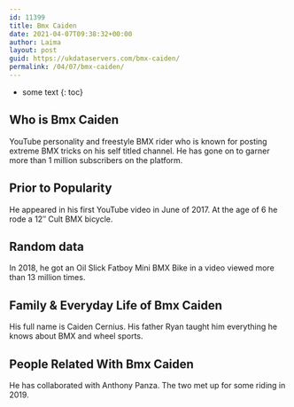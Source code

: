 ```yaml
---
id: 11399
title: Bmx Caiden
date: 2021-04-07T09:38:32+00:00
author: Laima
layout: post
guid: https://ukdataservers.com/bmx-caiden/
permalink: /04/07/bmx-caiden/
---
```


* some text
{: toc}


## Who is Bmx Caiden
                  
                  
                  
YouTube personality and freestyle BMX rider who is known for posting extreme BMX tricks on his self titled channel. He has gone on to garner more than 1 million subscribers on the platform.
                  
              
            
              
            
                
                
                
## Prior to Popularity
                  
                  
                  
He appeared in his first YouTube video in June of 2017. At the age of 6 he rode a 12&#8243; Cult BMX bicycle.
                  
              
            
              
            
                
                
                
## Random data
                  
                  
                  
In 2018, he got an Oil Slick Fatboy Mini BMX Bike in a video viewed more than 13 million times. 
                  
              
            
              
            
                
                
                
## Family & Everyday Life of Bmx Caiden
                  
                  
                  
His full name is Caiden Cernius. His father Ryan taught him everything he knows about BMX and wheel sports. 
                  
              
            
              
            
                
                
                
## People Related With Bmx Caiden
                  
                  
                  
He has collaborated with Anthony Panza. The two met up for some riding in 2019. 
                  
              
            
              
            
                
              
            
              
              
            
            
              
            
          
          
          